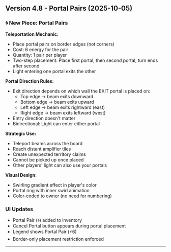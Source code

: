 ## Version 4.8 - Portal Pairs (2025-10-05)

### 🌀 New Piece: Portal Pairs

**Teleportation Mechanic:**
- Place portal pairs on border edges (not corners)
- Cost: 6 energy for the pair
- Quantity: 1 pair per player
- Two-step placement: Place first portal, then second portal, turn ends after second
- Light entering one portal exits the other

**Portal Direction Rules:**
- Exit direction depends on which wall the EXIT portal is placed on:
  - Top edge → beam exits downward
  - Bottom edge → beam exits upward
  - Left edge → beam exits rightward (east)
  - Right edge → beam exits leftward (west)
- Entry direction doesn't matter
- Bidirectional: Light can enter either portal

**Strategic Use:**
- Teleport beams across the board
- Reach distant amplifier tiles
- Create unexpected territory claims
- Cannot be picked up once placed
- Other players' light can also use your portals

**Visual Design:**
- Swirling gradient effect in player's color
- Portal ring with inner swirl animation
- Color-coded to owner (no need for numbering)

### UI Updates
- Portal Pair (🌀) added to inventory
- Cancel Portal button appears during portal placement
- Legend shows Portal Pair (⚡6)
- Border-only placement restriction enforced

---
